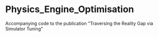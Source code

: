 # Physics_Engine_Optimisation
Accompanying code to the publication "Traversing the Reality Gap via Simulator Tuning"
